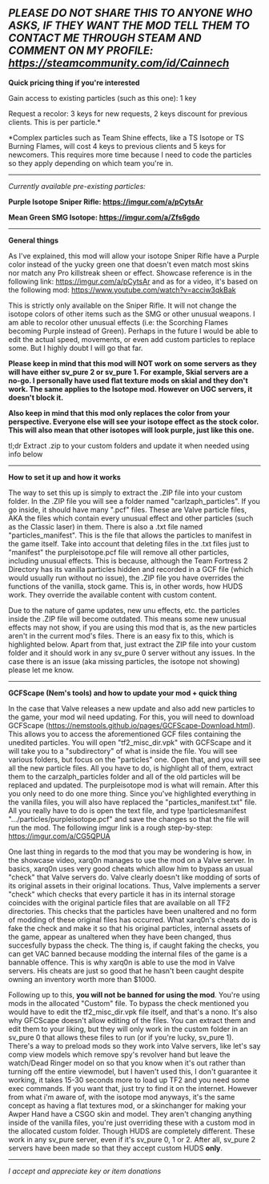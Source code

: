 *PLEASE DO NOT SHARE THIS TO ANYONE WHO ASKS, IF THEY WANT THE MOD TELL THEM TO CONTACT ME THROUGH STEAM AND COMMENT ON MY PROFILE: https://steamcommunity.com/id/Cainnech*
-----------------------------------------------------------------------------------------------------------------------------------------------------------------------------------

**Quick pricing thing if you're interested**

Gain access to existing particles (such as this one): 1 key

Request a recolor: 3 keys for new requests, 2 keys discount for previous clients. This is per particle.*

*Complex particles such as Team Shine effects, like a TS Isotope or TS Burning Flames, will cost 4 keys to previous clients and 5 keys for newcomers. This requires more time because I need to code the particles so they apply depending on which team you're in.

-----------------------------------------------------------------------------------------------------------------------------------------------------------------------------

*Currently available pre-existing particles:*

**Purple Isotope Sniper Rifle: https://imgur.com/a/pCytsAr**

**Mean Green SMG Isotope: https://imgur.com/a/Zfs6gdo**

------------------------------------------------------------------------------------------------------------------------------------------------------------------------

**General things**

As I've explained, this mod will allow your isotope Sniper Rifle have a Purple color instead of the yucky green one that doesn't even match most skins nor match any Pro killstreak sheen or effect. Showcase reference is in the following link: https://imgur.com/a/pCytsAr and as for a video, it's based on the following mod: https://www.youtube.com/watch?v=acciw3qkBak

This is strictly only available on the Sniper Rifle. It will not change the isotope colors of other items such as the SMG or other unusual weapons. I am able to recolor other unusual effects (i.e: the Scorching Flames becoming Purple instead of Green). Perhaps in the future I would be able to edit the actual speed, movements, or even add custom particles to replace some. But I highly doubt I will go that far.

**Please keep in mind that this mod will NOT work on some servers as they will have either sv_pure 2 or sv_pure 1. For example, Skial servers are a no-go. I personally have used flat texture mods on skial and they don't work. The same applies to the Isotope mod. However on UGC servers, it doesn't block it.**

**Also keep in mind that this mod only replaces the color from your perspective. Everyone else will see your isotope effect as the stock color. This will also mean that other isotopes will look purple, just like this one.**

tl;dr Extract .zip to your custom folders and update it when needed using info below

-----------------------------------------------------------------------------------------------------------------------------------------------------------------------------------
**How to set it up and how it works**

The way to set this up is simply to extract the .ZIP file into your custom folder.
In the .ZIP file you will see a folder named "carlzaph_particles". If you go inside, it should have many ".pcf" files. These are Valve particle files, AKA the files which contain every unusual effect and other particles (such as the Classic laser) in them. There is also a .txt file named "particles_manifest". This is the file that allows the particles to manifest in the game itself. Take into account that deleting files in the .txt files just to "manifest" the purpleisotope.pcf file will remove all other particles, including unusual effects. This is because, although the Team Fortress 2 Directory has its vanilla particles hidden and recorded in a GCF file (which would usually run without no issue), the .ZIP file you have overrides the functions of the vanilla, stock game. This is, in other words, how HUDS work. They override the available content with custom content. 

Due to the nature of game updates, new unu effects, etc. the particles inside the .ZIP file will become outdated. This means some new unusual effects may not show, if you are using this mod that is, as the new particles aren't in the current mod's files. There is an easy fix to this, which is highlighted below. Apart from that, just extract the ZIP file into your custom folder and it should work in any sv_pure 0 server without any issues. In the case there is an issue (aka missing particles, the isotope not showing) please let me know.

-----------------------------------------------------------------------------------------------------------------------------------------------------------------------------------
**GCFScape (Nem's tools) and how to update your mod + quick thing**

In the case that Valve releases a new update and also add new particles to the game, your mod wil need updating. For this, you will need to download GCFScape (https://nemstools.github.io/pages/GCFScape-Download.html). This allows you to access the aforementioned GCF files containing the unedited particles. You will open "tf2_misc_dir.vpk" with GCFScape and it will take you to a "subdirectory" of what is inside the file. You will see various folders, but focus on the "particles" one. Open that, and you will see all the new particle files. All you have to do, is highlight all of them, extract them to the carzalph_particles folder and all of the old particles will be replaced and updated. The purpleisotope mod is what will remain. After this you only need to do one more thing. Since you've highlighted everything in the vanilla files, you will also have replaced the "particles_manifest.txt" file. All you really have to do is open the text file, and type !particlesmanifest ".../particles/purpleisotope.pcf" and save the changes so that the file will run the mod. The following imgur link is a rough step-by-step: https://imgur.com/a/CG5QPUA

One last thing in regards to the mod that you may be wondering is how, in the showcase video, xarq0n manages to use the mod on a Valve server. In basics, xarq0n uses very good cheats which allow him to bypass an usual "check" that Valve servers do. Valve clearly doesn't like modding of sorts of its original assets in their original locations. Thus, Valve implements a server "check" which checks that every particle it has in its internal storage coincides with the original particle files that are available on all TF2 directories. This checks that the particles have been unaltered and no form of modding of these original files has occurred. What xarq0n's cheats do is fake the check and make it so that his original particles, internal assets of the game, appear as unaltered when they have been changed, thus succesfully bypass the check. The thing is, if caught faking the checks, you can get VAC banned because modding the internal files of the game is a bannable offence. This is why xarq0n is able to use the mod in Valve servers. His cheats are just so good that he hasn't been caught despite owning an inventory worth more than $1000. 

Following up to this, **you will not be banned for using the mod**. You're using mods in the allocated "Custom" file. To bypass the check mentioned you would have to edit the tf2_misc_dir.vpk file itself, and that's a nono. It's also why GFCScape doesn't allow editing of the files. You can extract them and edit them to your liking, but they will only work in the custom folder in an sv_pure 0 that allows these files to run (or if you're lucky, sv_pure 1). There's a way to preload mods so they work into Valve servers, like let's say comp view models which remove spy's revolver hand but leave the watch/Dead Ringer model on so that you know when it's out rather than turning off the entire viewmodel, but I haven't used this, I don't guarantee it working, it takes 15-30 seconds more to load up TF2 and you need some exec commands. If you want that, just try to find it on the internet. However from what i'm aware of, with the isotope mod anyways, it's the same concept as having a flat textures mod, or a skinchanger for making your Awper Hand have a CSGO skin and model. They aren't changing anything inside of the vanilla files, you're just overriding these with a custom mod in the allocated custom folder. Though HUDS are completely different. These work in any sv_pure server, even if it's sv_pure 0, 1 or 2. After all, sv_pure 2 servers have been made so that they accept custom HUDS **only**.

-----------------------------------------------------------------------------------------------------------------------------------------------------------------------------------

*I accept and appreciate key or item donations*
